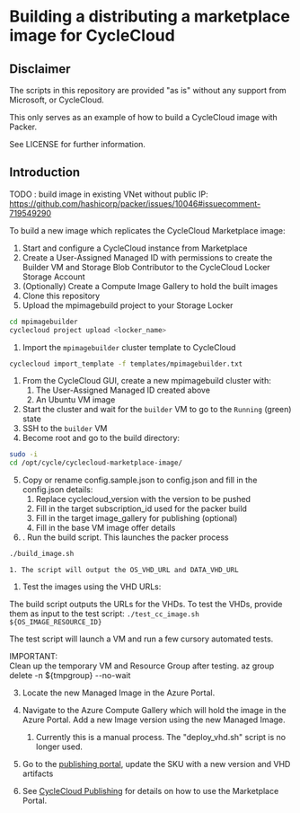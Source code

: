 # Building a distributing a marketplace image for CycleCloud

## Disclaimer

The scripts in this repository are provided "as is" without any support from Microsoft, or CycleCloud.

This only serves as an example of how to build a CycleCloud image with Packer.

See LICENSE for further information.

## Introduction

TODO : build image in existing VNet without public IP: https://github.com/hashicorp/packer/issues/10046#issuecomment-719549290

To build a new image which replicates the CycleCloud Marketplace image:
1. Start and configure a CycleCloud instance from Marketplace
2. Create a User-Assigned Managed ID with permissions to create the Builder VM and Storage Blob Contributor to the CycleCloud Locker Storage Account
3. (Optionally) Create a Compute Image Gallery to hold the built images
4. Clone this repository
5. Upload the mpimagebuild project to your Storage Locker
``` bash
cd mpimagebuilder
cyclecloud project upload <locker_name>
```
1. Import the ``mpimagebuilder`` cluster template to CycleCloud
``` bash
cyclecloud import_template -f templates/mpimagebuilder.txt
```
1. From the CycleCloud GUI, create a new mpimagebuild cluster with:
   1. The User-Assigned Managed ID created above
   2. An Ubuntu VM image
2. Start the cluster and wait for the ``builder`` VM to go to the ``Running`` (green) state
3. SSH to the ``builder`` VM
4.  Become root and go to the build directory:
``` bash
sudo -i
cd /opt/cycle/cyclecloud-marketplace-image/
```
5. Copy or rename config.sample.json to config.json and fill in the config.json details:
   1. Replace cyclecloud_version with the version to be pushed
   2. Fill in the target subscription_id used for the packer build
   3. Fill in the target image_gallery for publishing (optional)
   4. Fill in the base VM image offer details
6. . Run the build script. This launches the packer process
``` bash
./build_image.sh
```
    1. The script will output the OS_VHD_URL and DATA_VHD_URL






1. Test the images using the VHD URLs:

The build script outputs the URLs for the VHDs. To test the VHDs, provide them as input to the test script:
    ```
    ./test_cc_image.sh ${OS_IMAGE_RESOURCE_ID}
    ```

The test script will launch a VM and run a few cursory automated tests.

IMPORTANT:  
Clean up the temporary VM and Resource Group after testing.
az group delete -n ${tmpgroup} --no-wait

3. Locate the new Managed Image in the Azure Portal.

4. Navigate to the Azure Compute Gallery which will hold the image in the Azure Portal.  Add a new Image version using the new Managed Image.
   1. Currently this is a manual process.   The "deploy_vhd.sh" script is no longer used.

5. Go to the [publishing portal](https://partner.microsoft.com/en-us/dashboard/commercial-marketplace/overview), update the SKU with a new version and VHD artifacts

6. See [CycleCloud Publishing](https://microsoft.sharepoint.com/:w:/t/CycleEngineeringTeam/EYORK6cI7ExGrFHGXIrOHrAB5WNvPRaOkq0VBiM0bD4-WA?e=pMBt6l) for
details on how to use the Marketplace Portal.


